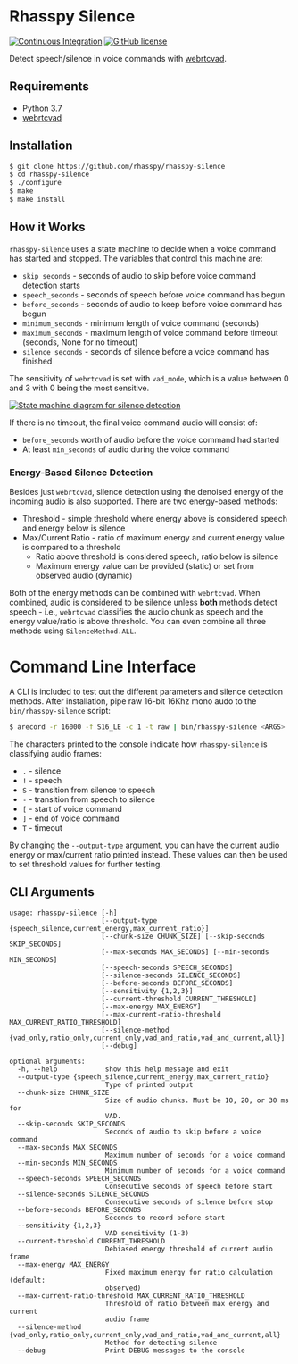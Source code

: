 # Rhasspy Silence

[![Continuous Integration](https://github.com/rhasspy/rhasspy-silence/workflows/Tests/badge.svg)](https://github.com/rhasspy/rhasspy-silence/actions)
[![GitHub license](https://img.shields.io/github/license/rhasspy/rhasspy-silence.svg)](https://github.com/rhasspy/rhasspy-silence/blob/master/LICENSE)

Detect speech/silence in voice commands with [webrtcvad](https://github.com/wiseman/py-webrtcvad).

## Requirements

* Python 3.7
* [webrtcvad](https://github.com/wiseman/py-webrtcvad)

## Installation

```bash
$ git clone https://github.com/rhasspy/rhasspy-silence
$ cd rhasspy-silence
$ ./configure
$ make
$ make install
```

## How it Works

`rhasspy-silence` uses a state machine to decide when a voice command has started and stopped. The variables that control this machine are:

* `skip_seconds` - seconds of audio to skip before voice command detection starts
* `speech_seconds` - seconds of speech before voice command has begun
* `before_seconds` - seconds of audio to keep before voice command has begun
* `minimum_seconds` - minimum length of voice command (seconds)
* `maximum_seconds` - maximum length of voice command before timeout (seconds, None for no timeout)
* `silence_seconds` - seconds of silence before a voice command has finished

The sensitivity of `webrtcvad` is set with `vad_mode`, which is a value between 0 and 3 with 0 being the most sensitive.

[![State machine diagram for silence detection](docs/img/state_machine.png)](docs/img/state_machine.svg)

If there is no timeout, the final voice command audio will consist of:

* `before_seconds` worth of audio before the voice command had started
* At least `min_seconds` of audio during the voice command

### Energy-Based Silence Detection

Besides just `webrtcvad`, silence detection using the denoised energy of the incoming audio is also supported. There are two energy-based methods:

* Threshold - simple threshold where energy above is considered speech and energy below is silence
* Max/Current Ratio - ratio of maximum energy and current energy value is compared to a threshold
    * Ratio above threshold is considered speech, ratio below is silence
    * Maximum energy value can be provided (static) or set from observed audio (dynamic)
    
Both of the energy methods can be combined with `webrtcvad`. When combined, audio is considered to be silence unless **both** methods detect speech - i.e., `webrtcvad` classifies the audio chunk as speech and the energy value/ratio is above threshold. You can even combine all three methods using `SilenceMethod.ALL`.

# Command Line Interface

A CLI is included to test out the different parameters and silence detection methods. After installation, pipe raw 16-bit 16Khz mono audo to the `bin/rhasspy-silence` script:

```sh
$ arecord -r 16000 -f S16_LE -c 1 -t raw | bin/rhasspy-silence <ARGS>
```

The characters printed to the console indicate how `rhasspy-silence` is classifying audio frames:

* `.` - silence
* `!` - speech
* `S` - transition from silence to speech
* `-` - transition from speech to silence
* `[` - start of voice command
* `]` - end of voice command
* `T` - timeout

By changing the `--output-type` argument, you can have the current audio energy or max/current ratio printed instead. These values can then be used to set threshold values for further testing.

## CLI Arguments

```
usage: rhasspy-silence [-h]
                       [--output-type {speech_silence,current_energy,max_current_ratio}]
                       [--chunk-size CHUNK_SIZE] [--skip-seconds SKIP_SECONDS]
                       [--max-seconds MAX_SECONDS] [--min-seconds MIN_SECONDS]
                       [--speech-seconds SPEECH_SECONDS]
                       [--silence-seconds SILENCE_SECONDS]
                       [--before-seconds BEFORE_SECONDS]
                       [--sensitivity {1,2,3}]
                       [--current-threshold CURRENT_THRESHOLD]
                       [--max-energy MAX_ENERGY]
                       [--max-current-ratio-threshold MAX_CURRENT_RATIO_THRESHOLD]
                       [--silence-method {vad_only,ratio_only,current_only,vad_and_ratio,vad_and_current,all}]
                       [--debug]

optional arguments:
  -h, --help            show this help message and exit
  --output-type {speech_silence,current_energy,max_current_ratio}
                        Type of printed output
  --chunk-size CHUNK_SIZE
                        Size of audio chunks. Must be 10, 20, or 30 ms for
                        VAD.
  --skip-seconds SKIP_SECONDS
                        Seconds of audio to skip before a voice command
  --max-seconds MAX_SECONDS
                        Maximum number of seconds for a voice command
  --min-seconds MIN_SECONDS
                        Minimum number of seconds for a voice command
  --speech-seconds SPEECH_SECONDS
                        Consecutive seconds of speech before start
  --silence-seconds SILENCE_SECONDS
                        Consecutive seconds of silence before stop
  --before-seconds BEFORE_SECONDS
                        Seconds to record before start
  --sensitivity {1,2,3}
                        VAD sensitivity (1-3)
  --current-threshold CURRENT_THRESHOLD
                        Debiased energy threshold of current audio frame
  --max-energy MAX_ENERGY
                        Fixed maximum energy for ratio calculation (default:
                        observed)
  --max-current-ratio-threshold MAX_CURRENT_RATIO_THRESHOLD
                        Threshold of ratio between max energy and current
                        audio frame
  --silence-method {vad_only,ratio_only,current_only,vad_and_ratio,vad_and_current,all}
                        Method for detecting silence
  --debug               Print DEBUG messages to the console
```
